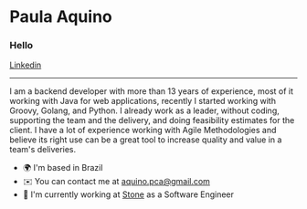 # Paula Aquino

### Hello

<a href="https://www.linkedin.com/in/paula-aquino-pca/" target="_blank" rel="nofollow">Linkedin</a>

---

I am a backend developer with more than 13 years of experience, most of it working with Java for web applications, recently I started working with Groovy, Golang, and Python.
I already work as a leader, without coding, supporting the team and the delivery, and doing feasibility estimates for the client. I have a lot of experience working with Agile Methodologies and believe its right use can be a great tool to increase quality and value in a team's deliveries.

* 🌍  I'm based in Brazil
* ✉️  You can contact me at [aquino.pca@gmail.com](mailto:aquino.pca@gmail.com)
* 🚀  I'm currently working at [Stone](https://www.stone.com.br/) as a Software Engineer
